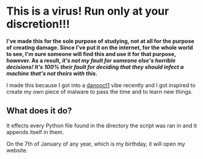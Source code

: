 # This is a virus! Run only at your discretion!!!
**I've made this for the sole purpose of studying, not at all for the purpose of creating damage. Since I've put it on the internet, for the whole world to see, I'm sure someone will find this and use it for that purpose, however. As a result, *it's not my fault for someone else's horrible decisions! It's 100% their fault for deciding that they should infect a machine that's not theirs with this.***

I made this because I got into a [danooct1](https://www.youtube.com/@danooct1) vibe recently and I got inspired to create my own piece of malware to pass the time and to learn new things.

## What does it do?

It effects every Python file found in the directory the script was ran in and it appends itself in them.

On the 7th of January of any year, which is my birthday, it will open my website.
